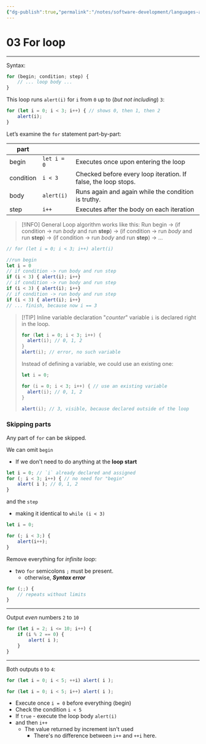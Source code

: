 ```yaml
---
{"dg-publish":true,"permalink":"/notes/software-development/languages-and-frameworks/web-development/front-end/javascript-vanilla/01-basics/10-loops/03-for-loop/","tags":["programming","webdevelopment","frontend","JavaScript"],"created":"2025-07-13T15:24:56.021+08:00"}
---
```


# 03 For loop

--- 
Syntax:
```javascript
for (begin; condition; step) {
	// ... loop body ...
}
```

This loop runs `alert(i)` for `i` from `0` up to (_but not including_) `3`:
```javascript
for (let i = 0; i < 3; i++) { // shows 0, then 1, then 2
	alert(i);
}
```

Let’s examine the `for` statement part-by-part:

| part      |             |                                                          |
| --------- | ----------- | -------------------------------------------------------------- |
| begin     | `let i = 0` | Executes once upon entering the loop                           |
| condition | `i < 3`     | Checked before every loop iteration. If false, the loop stops. |
| body      | `alert(i)`  | Runs again and again while the condition is truthy.            |
| step      | `i++`       | Executes after the body on each iteration|

>[!INFO] General Loop algorithm works like this:
>Run begin
> -> (if condition -> run _body_ and run __step__)
> -> (if condition -> run _body_ and run __step__)
> -> (if condition -> run _body_ and run __step__)
> -> ...

```javascript
// for (let i = 0; i < 3; i++) alert(i)

//run begin
let i = 0
// if condition -> run body and run step
if (i < 3) { alert(i); i++}
// if condition -> run body and run step
if (i < 3) { alert(i); i++}
// if condition -> run body and run step
if (i < 3) { alert(i); i++}
// ... finish, because now i == 3
```

>[!TIP] Inline variable declaration
>"_counter_" variable `i` is declared right in the loop.
>```javascript
>for (let i = 0; i < 3; i++) {
>	alert(i); // 0, 1, 2
>}
>alert(i); // error, no such variable
>```
>Instead of defining a variable, we could use an existing one:
>```javascript
>let i = 0;
>
>for (i = 0; i < 3; i++) { // use an existing variable
>	alert(i); // 0, 1, 2
>}
>
>alert(i); // 3, visible, because declared outside of the loop
>```

### Skipping parts
Any part of `for` can be skipped.

We can omit `begin`
- If we don't need to do anything at the __loop start__
```javascript
let i = 0; // `i` already declared and assigned
for (; i < 3; i++) { // no need for "begin"
	alert( i ); // 0, 1, 2
}
```

and the `step`
- making it identical to `while (i < 3)`
```javascript
let i = 0;

for (; i < 3;) {
	alert(i++);
}
```

Remove everything for _infinite loop_:
- two `for` semicolons `;` must be present.
	- otherwise, ___Syntax error___
```javascript
for (;;) {
	// repeats without limits
}
```

---
Output _even_ numbers `2` to `10`
```javascript
for (let i = 2; i <= 10; i++) {
	if (i % 2 == 0) {
		alert( i );
	}
}
```

---
Both outputs `0` to `4`:
```javascript
for (let i = 0; i < 5; ++i) alert( i );

for (let i = 0; i < 5; i++) alert( i );

```
- Execute once `i = 0` before everything (begin)
- Check the condition `i < 5`
- If `true` - execute the loop body `alert(i)`
- and then `i++`
	- The value returned by increment isn't used
		- There's no difference between `i++` and `++i` here.